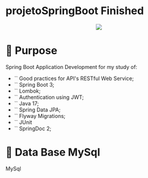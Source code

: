 # projetoSpringBoot  Finished

<p align="center">
<img src="http://img.shields.io/static/v1?label=STATUS&message=FINISHED&color=GREEN&style=for-the-badge"/>
</p>

# :hammer: Purpose
Spring Boot Application Development for my study of:

- `` Good practices for API's RESTful Web Service;
- `` Spring Boot 3;
- `` Lombok;
- `` Authentication using JWT;
- `` Java 17;
- `` Spring Data JPA;
- `` Flyway Migrations; 
- `` JUnit
- `` SpringDoc 2;


# :hammer: Data Base MySql
MySql
